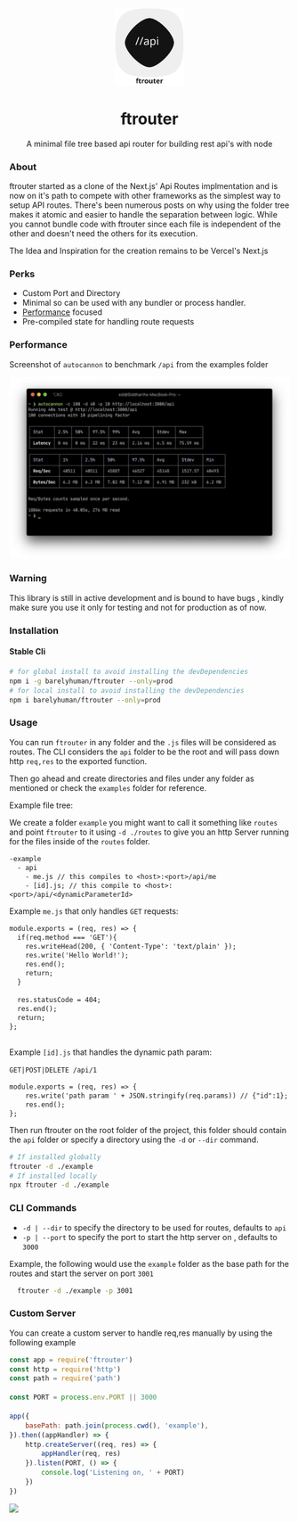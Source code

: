 <p align="center">
		<img width="125" src="docs/logo.svg">
</p>
<h1 align="center">ftrouter</h1>
<p align="center">A minimal file tree based api router for building rest api's with node</p>

### About

ftrouter started as a clone of the Next.js' Api Routes implmentation and is now on it's path to compete with other frameworks as the simplest way to setup API routes. There's been numerous posts on why using the folder tree makes it atomic and easier to handle the separation between logic. While you cannot bundle code with ftrouter since each file is independent of the other and doesn't need the others for its execution.

The Idea and Inspiration for the creation remains to be Vercel's Next.js

### Perks

-   Custom Port and Directory
-   Minimal so can be used with any bundler or process handler.
-   [Performance](#Performance) focused
-   Pre-compiled state for handling route requests

### Performance

Screenshot of `autocannon` to benchmark `/api` from the examples folder

![Performance Image](/docs/perf.png)

### Warning

This library is still in active development and is bound to have bugs , kindly make sure you use it only for testing and not for production as of now.

### Installation

#### Stable Cli

```sh
# for global install to avoid installing the devDependencies
npm i -g barelyhuman/ftrouter --only=prod
# for local install to avoid installing the devDependencies
npm i barelyhuman/ftrouter --only=prod

```

### Usage

You can run `ftrouter` in any folder and the `.js` files will be considered as routes.
The CLI considers the `api` folder to be the root and will pass down http `req,res` to the exported function.

Then go ahead and create directories and files under any folder as mentioned or check the `examples` folder for reference.

Example file tree:

We create a folder `example` you might want to call it something like `routes` and point `ftrouter` to it using `-d ./routes` to give you an http Server running for the files inside of the `routes` folder.

```
-example
  - api
    - me.js // this compiles to <host>:<port>/api/me
    - [id].js; // this compile to <host>:<port>/api/<dynamicParameterId>
```

Example `me.js` that only handles `GET` requests:

```
module.exports = (req, res) => {
  if(req.method === 'GET'){
    res.writeHead(200, { 'Content-Type': 'text/plain' });
    res.write('Hello World!');
    res.end();
    return;
  }

  res.statusCode = 404;
  res.end();
  return;
};


```

Example `[id].js` that handles the dynamic path param:

`GET|POST|DELETE /api/1`

```
module.exports = (req, res) => {
    res.write('path param ' + JSON.stringify(req.params)) // {"id":1};
    res.end();
};

```

Then run ftrouter on the root folder of the project, this folder should contain the `api` folder or specify a directory using the `-d` or `--dir` command.

```sh
# If installed globally
ftrouter -d ./example
# If installed locally
npx ftrouter -d ./example

```

### CLI Commands

-   `-d | --dir` to specify the directory to be used for routes, defaults to `api`
-   `-p | --port` to specify the port to start the http server on , defaults to `3000`

Example, the following would use the `example` folder as the base path for the routes and start the server on port `3001`

```sh
  ftrouter -d ./example -p 3001

```

### Custom Server

You can create a custom server to handle req,res manually by using the following example

```js
const app = require('ftrouter')
const http = require('http')
const path = require('path')

const PORT = process.env.PORT || 3000

app({
    basePath: path.join(process.cwd(), 'example'),
}).then((appHandler) => {
    http.createServer((req, res) => {
        appHandler(req, res)
    }).listen(PORT, () => {
        console.log('Listening on, ' + PORT)
    })
})
```

<a href="https://www.buymeacoffee.com/barelyhuman"><img src="https://img.buymeacoffee.com/button-api/?text=Buy me a coffee&emoji=&slug=barelyhuman&button_colour=000000&font_colour=ffffff&font_family=Inter&outline_colour=ffffff&coffee_colour=FFDD00"></a>
